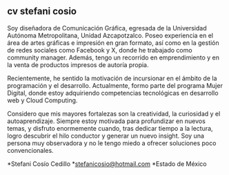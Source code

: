 ## cv stefani cosio
Soy diseñadora de Comunicación Gráfica, egresada de la Universidad Autónoma Metropolitana, Unidad Azcapotzalco. Poseo experiencia en el área de artes gráficas e impresión en gran formato, así como en la gestión de redes sociales como Facebook y X, donde he trabajado como community manager. Además, tengo un recorrido en emprendimiento y en la venta de productos impresos de autoría propia.

Recientemente, he sentido la motivación de incursionar en el ámbito de la programación y el desarrollo. Actualmente, formo parte del programa Mujer Digital, donde estoy adquiriendo competencias tecnológicas en desarrollo web y Cloud Computing.

Considero que mis mayores fortalezas son la creatividad, la curiosidad y el autoaprendizaje. Siempre estoy motivada para profundizar en nuevos temas, y disfruto enormemente cuando, tras dedicar tiempo a la lectura, logro descubrir el hilo conductor y generar un nuevo insight.
Soy una persona muy observadora y no le tengo miedo a ofrecer soluciones poco convencionales.

*Stefani Cosío Cedillo
*stefanicosio@hotmail.com
*Estado de México